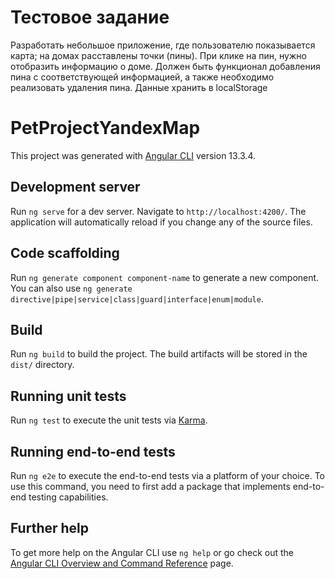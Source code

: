# Тестовое задание

Разработать небольшое приложение, где пользователю показывается карта; на домах расставлены точки (пины). При клике на пин, нужно отобразить информацию о доме. Должен быть функционал добавления пина с соответствующей информацией, а также необходимо реализовать удаления пина. Данные хранить в localStorage

# PetProjectYandexMap

This project was generated with [Angular CLI](https://github.com/angular/angular-cli) version 13.3.4.

## Development server

Run `ng serve` for a dev server. Navigate to `http://localhost:4200/`. The application will automatically reload if you change any of the source files.

## Code scaffolding

Run `ng generate component component-name` to generate a new component. You can also use `ng generate directive|pipe|service|class|guard|interface|enum|module`.

## Build

Run `ng build` to build the project. The build artifacts will be stored in the `dist/` directory.

## Running unit tests

Run `ng test` to execute the unit tests via [Karma](https://karma-runner.github.io).

## Running end-to-end tests

Run `ng e2e` to execute the end-to-end tests via a platform of your choice. To use this command, you need to first add a package that implements end-to-end testing capabilities.

## Further help

To get more help on the Angular CLI use `ng help` or go check out the [Angular CLI Overview and Command Reference](https://angular.io/cli) page.

